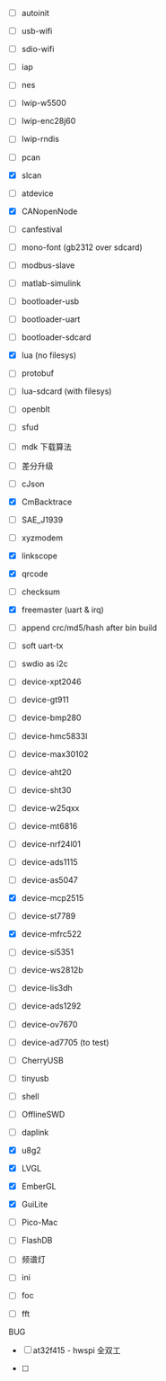 * [ ] autoinit
* [ ] usb-wifi
* [ ] sdio-wifi
* [ ] iap
* [ ] nes
* [ ] lwip-w5500
* [ ] lwip-enc28j60
* [ ] lwip-rndis
* [ ] pcan
* [x] slcan
* [ ] atdevice
* [x] CANopenNode
* [ ] canfestival
* [ ] mono-font (gb2312 over sdcard)
* [ ] modbus-slave
* [ ] matlab-simulink
* [ ] bootloader-usb
* [ ] bootloader-uart
* [ ] bootloader-sdcard
* [x] lua (no filesys)
* [ ] protobuf
* [ ] lua-sdcard (with filesys)
* [ ] openblt
* [ ] sfud
* [ ] mdk 下载算法
* [ ] 差分升级
* [ ] cJson
* [x] CmBacktrace
* [ ] SAE_J1939
* [ ] xyzmodem
* [x] linkscope
* [x] qrcode
* [ ] checksum
* [x] freemaster (uart & irq)
* [ ] append crc/md5/hash after bin build
* [ ] soft uart-tx
* [ ] swdio as i2c
* [ ] device-xpt2046
* [ ] device-gt911
* [ ] device-bmp280
* [ ] device-hmc5833l
* [ ] device-max30102
* [ ] device-aht20
* [ ] device-sht30
* [ ] device-w25qxx
* [ ] device-mt6816
* [ ] device-nrf24l01
* [ ] device-ads1115
* [ ] device-as5047
* [x] device-mcp2515
* [ ] device-st7789
* [x] device-mfrc522
* [ ] device-si5351
* [ ] device-ws2812b
* [ ] device-lis3dh
* [ ] device-ads1292
* [ ] device-ov7670
* [ ] device-ad7705 (to test)
* [ ] CherryUSB
* [ ] tinyusb
* [ ] shell
* [ ] OfflineSWD
* [ ] daplink
* [x] u8g2
* [x] LVGL
* [x] EmberGL
* [x] GuiLite
* [ ] Pico-Mac
* [ ] FlashDB
* [ ] 频谱灯
* [ ] ini
* [ ] foc
* [ ] fft



BUG

* [ ] at32f415 - hwspi 全双工

* [ ] 

  

  

  

